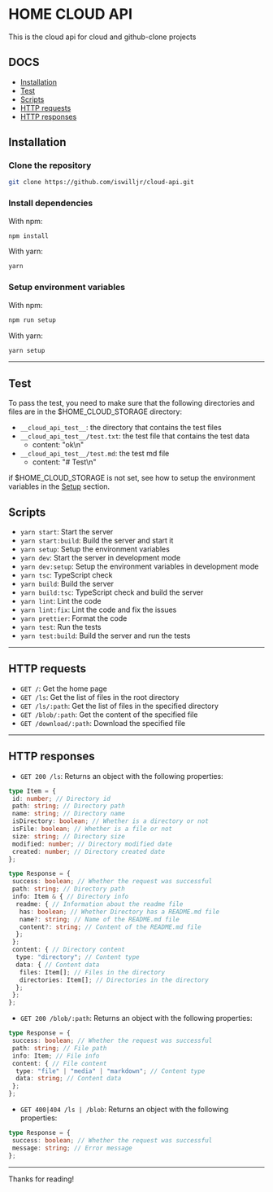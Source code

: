 # HOME CLOUD API

This is the cloud api for cloud and github-clone projects

## DOCS

- [Installation](#installation)
- [Test](#test)
- [Scripts](#scripts)
- [HTTP requests](#http-requests)
- [HTTP responses](#http-responses)

## Installation

### Clone the repository

```bash
git clone https://github.com/iswilljr/cloud-api.git
```

### Install dependencies

With npm:

```bash
npm install
```

With yarn:

```bash
yarn
```

### Setup environment variables

With npm:

```bash
npm run setup
```

With yarn:

```bash
yarn setup
```

---

## Test

To pass the test, you need to make sure that the following directories and files are in the $HOME_CLOUD_STORAGE directory:

- `__cloud_api_test__`: the directory that contains the test files
- `__cloud_api_test__/test.txt`: the test file that contains the test data
  - content: "ok\n"
- `__cloud_api_test__/test.md`: the test md file
  - content: "# Test\n"

if $HOME_CLOUD_STORAGE is not set, see how to setup the environment variables in the [Setup](#setup-environment-variables) section.

## Scripts

- `yarn start`: Start the server
- `yarn start:build`: Build the server and start it
- `yarn setup`: Setup the environment variables
- `yarn dev`: Start the server in development mode
- `yarn dev:setup`: Setup the environment variables in development mode
- `yarn tsc`: TypeScript check
- `yarn build`: Build the server
- `yarn build:tsc`: TypeScript check and build the server
- `yarn lint`: Lint the code
- `yarn lint:fix`: Lint the code and fix the issues
- `yarn prettier`: Format the code
- `yarn test`: Run the tests
- `yarn test:build`: Build the server and run the tests

---

## HTTP requests

- `GET /`: Get the home page
- `GET /ls`: Get the list of files in the root directory
- `GET /ls/:path`: Get the list of files in the specified directory
- `GET /blob/:path`: Get the content of the specified file
- `GET /download/:path`: Download the specified file

---

## HTTP responses

- `GET 200 /ls`: Returns an object with the following properties:

```typescript
type Item = {
 id: number; // Directory id
 path: string; // Directory path
 name: string; // Directory name
 isDirectory: boolean; // Whether is a directory or not
 isFile: boolean; // Whether is a file or not
 size: string; // Directory size
 modified: number; // Directory modified date
 created: number; // Directory created date
};

type Response = {
 success: boolean; // Whether the request was successful
 path: string; // Directory path
 info: Item & { // Directory info
  readme: { // Information about the readme file
   has: boolean; // Whether Directory has a README.md file
   name?: string; // Name of the README.md file
   content?: string; // Content of the README.md file
  };
 };
 content: { // Directory content
  type: "directory"; // Content type
  data: { // Content data
   files: Item[]; // Files in the directory
   directories: Item[]; // Directories in the directory
  };
 };
};
```

- `GET 200 /blob/:path`: Returns an object with the following properties:

```typescript
type Response = {
 success: boolean; // Whether the request was successful
 path: string; // File path
 info: Item; // File info
 content: { // File content
  type: "file" | "media" | "markdown"; // Content type
  data: string; // Content data
 };
};
```

- `GET 400|404 /ls | /blob`: Returns an object with the following properties:

```typescript
type Response = {
 success: boolean; // Whether the request was successful
 message: string; // Error message
};
```

---

Thanks for reading!
